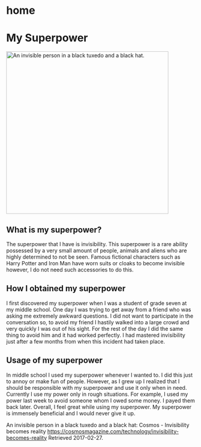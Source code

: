 # home<!doctype html>
<html lang="en">
	<head>
		<meta charset="UTF-8">
		<title>My Superpower</title>
		<link rel="stylesheet" href="SuperpowerTwo.css" type="text/css">
	</head>
	<body>
		<h1> My Superpower</h1>
		<img class="picture" src="Pictures/Invisibility.jpeg" width=432 height=432 alt="An invisible person in a black tuxedo and a black hat.">
		<h2>What is my superpower?</h2>
		<p>The superpower that I have is invisibility. This superpower is a rare ability possessed by a very small amount of people, animals and aliens who are highly determined to not be seen. Famous fictional characters such as Harry Potter and Iron Man have worn suits or cloaks to become invisible however, I do not need such accessories to do this.</p>
		<h2>How I obtained my superpower</h2>
		<p>I first discovered my superpower when I was a student of grade seven at my middle school. One day I was trying to get away from a friend who was asking me extremely awkward questions. I did not want to participate in the conversation so, to avoid my friend I hastily walked into a large crowd and very quickly I was out of his sight. For the rest of the day I did the same thing to avoid him and it had worked perfectly. I had mastered invisibility just after a few months from when this incident had taken place.</p>
		<h2>Usage of my superpower</h2>
		<p>In middle school I used my superpower whenever I wanted to. I did this just to annoy or make fun of people. However, as I grew up I realized that I should be responsible with my superpower and use it only when in need. Currently I use my power only in rough situations. For example, I used my power last week to avoid someone whom I owed some money. I payed them back later. Overall, I feel great while using my superpower. My superpower is immensely beneficial and I would never give it up.</p>
		<p>An invisible person in a black tuxedo and a black hat: Cosmos - Invisibility becomes reality <a href="https://cosmosmagazine.com/technology/invisibility-becomes-reality">https://cosmosmagazine.com/technology/invisibility-becomes-reality</a> Retrieved 2017-02-27.</p>
	</body>
</html>
